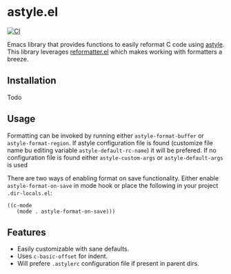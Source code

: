 # astyle.el

[![CI](https://github.com/storvik/emacs-astyle/workflows/CI/badge.svg)](https://github.com/storvik/emacs-astyle/actions)

Emacs library that provides functions to easily reformat C code using [astyle](http://astyle.sourceforge.net/astyle.html).
This library leverages [reformatter.el](https://github.com/purcell/reformatter.el) which makes working with formatters a breeze.

## Installation

Todo

## Usage

Formatting can be invoked by running either `astyle-format-buffer` or `astyle-format-region`.
If astyle configuration file is found (customize file name bu editing variable `astyle-default-rc-name`) it will be prefered.
If no configuration file is found either `astyle-custom-args` or `astyle-default-args` is used

There are two ways of enabling format on save functionality.
Either enable `astyle-format-on-save` in mode hook or place the following in your project `.dir-locals.el`:

``` emacs-lisp
((c-mode
   (mode . astyle-format-on-save)))
```

## Features

- Easily customizable with sane defaults.
- Uses `c-basic-offset` for indent.
- Will prefere `.astylerc` configuration file if present in parent dirs.
